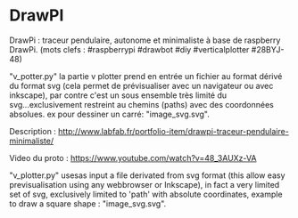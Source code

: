 # DrawPI
DrawPi : traceur pendulaire, autonome et minimaliste à base de raspberry DrawPi.
(mots clefs : #raspberrypi #drawbot #diy #verticalplotter #28BYJ-48)

"v_potter.py"
la partie v plotter prend en entrée un fichier au format dérivé du format svg (cela permet de prévisualiser avec un navigateur ou avec inkscape), par contre c'est un sous ensemble très limité du svg...exclusivement restreint au chemins (paths) avec des coordonnées absolues. ex pour dessiner un carré: "image_svg.svg".

Description : http://www.labfab.fr/portfolio-item/drawpi-traceur-pendulaire-minimaliste/ 

Video du proto : https://www.youtube.com/watch?v=48_3AUXz-VA

"v_plotter.py" usesas input a file derivated from svg format (this allow easy previsualisation using any webbrowser or Inkscape), in fact a very limited set of svg, exclusively limited to 'path' with absolute coordinates, example to draw a square shape : "image_svg.svg".
